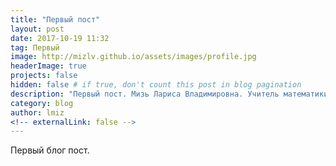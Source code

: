 ```yaml
---
title: "Первый пост"
layout: post
date: 2017-10-19 11:32
tag: Первый
image: http://mizlv.github.io/assets/images/profile.jpg
headerImage: true
projects: false
hidden: false # if true, don't count this post in blog pagination
description: "Первый пост. Мизь Лариса Владимировна. Учитель математики высшей категории."
category: blog
author: lmiz
<!-- externalLink: false -->
---
```


Первый блог пост.
